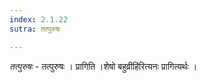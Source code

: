 ```yaml
---
index: 2.1.22
sutra: तत्पुरुषः

---
```

_तत्पुरुषः_ - तत्पुरुषः । प्रागिति ।शेषो बहुव्रीहि॑रित्यनः प्रागित्यर्थः । 